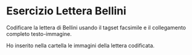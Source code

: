 # Esercizio Lettera Bellini


Codificare  la lettera di Bellini  usando il tagset facsimile e il collegamento completo testo-immagine.

Ho inserito nella  cartella le immagini della lettera codificata.